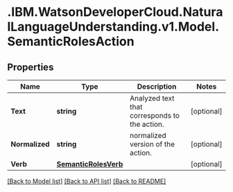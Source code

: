 # .IBM.WatsonDeveloperCloud.NaturalLanguageUnderstanding.v1.Model.SemanticRolesAction
## Properties

Name | Type | Description | Notes
------------ | ------------- | ------------- | -------------
**Text** | **string** | Analyzed text that corresponds to the action. | [optional] 
**Normalized** | **string** | normalized version of the action. | [optional] 
**Verb** | [**SemanticRolesVerb**](SemanticRolesVerb.md) |  | [optional] 

[[Back to Model list]](../README.md#documentation-for-models) [[Back to API list]](../README.md#documentation-for-api-endpoints) [[Back to README]](../README.md)

